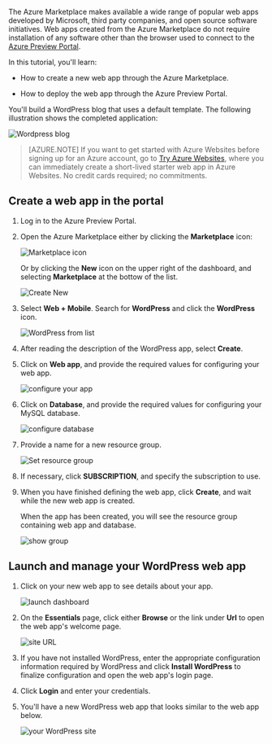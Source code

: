 The Azure Marketplace makes available a wide range of popular web apps developed by Microsoft, third party companies, and open source software initiatives. Web apps created from the Azure Marketplace do not require installation of any software other than the browser used to connect to the [Azure Preview Portal](https://manage.windowsazure.cn/). 

In this tutorial, you'll learn:

- How to create a new web app through the Azure Marketplace.

- How to deploy the web app through the Azure Preview Portal.
 
You'll build a WordPress blog that uses a default template. The following illustration shows the completed application:


![Wordpress blog][13]

>[AZURE.NOTE] If you want to get started with Azure Websites before signing up for an Azure account, go to [Try Azure Websites](https://tryappservice.azure.com/), where you can immediately create a short-lived starter web app in Azure Websites. No credit cards required; no commitments.

## Create a web app in the portal

1. Log in to the Azure Preview Portal.

2. Open the Azure Marketplace either by clicking the **Marketplace** icon:

    ![Marketplace icon][marketplace]

    Or by clicking the **New** icon on the upper right of the dashboard, and selecting **Marketplace** at the bottow of the list.
	
    ![Create New][5]
	
3. Select **Web + Mobile**. Search for **WordPress** and click the **WordPress** icon.

	![WordPress from list][7]
	
5. After reading the description of the WordPress app, select **Create**.

6. Click on **Web app**, and provide the required values for configuring your web app.
	
    ![configure your app][8]

7. Click on **Database**, and provide the required values for configuring your MySQL database. 

    ![configure database][database]

8. Provide a name for a new resource group.

    ![Set resource group][groupname]

8. If necessary, click **SUBSCRIPTION**, and specify the subscription to use. 

7. When you have finished defining the web app, click **Create**, and wait while the new web app is created.

   When the app has been created, you will see the resource group containing web app and database.

   ![show group][resourcegroup]

## Launch and manage your WordPress web app
	
1. Click on your new web app to see details about your app.

    ![launch dashboard][10]

2. On the **Essentials** page, click either **Browse** or the link under **Url** to open the web app's welcome page.

    ![site URL][browse]

3. If you have not installed WordPress, enter the appropriate configuration information required by WordPress and click **Install WordPress** to finalize configuration and open the web app's login page.

4. Click **Login** and enter your credentials.  

5. You'll have a new WordPress web app that looks similar to the web app below.    

	![your WordPress site][13]






[5]: ./media/website-from-gallery/start-marketplace.png
[6]: ./media/website-from-gallery/wordpressgallery-02.png
[7]: ./media/website-from-gallery/search-web-app.png
[8]: ./media/website-from-gallery/set-web-app.png
[9]: ./media/website-from-gallery/wordpressgallery-05.png
[10]: ./media/website-from-gallery/select-web.png
[13]: ./media/website-from-gallery/wordpressgallery-09.png
[webapps]: ./media/website-from-gallery/selectwebapps.png
[database]: ./media/website-from-gallery/set-db.png
[resourcegroup]: ./media/website-from-gallery/show-rg.png
[browse]: ./media/website-from-gallery/browse-web.png
[marketplace]: ./media/website-from-gallery/marketplace-icon.png
[groupname]: ./media/website-from-gallery/set-rg.png
